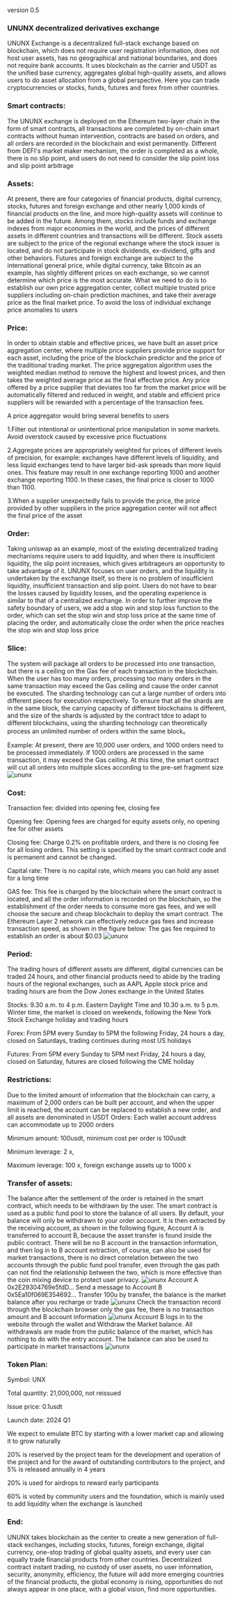 version 0.5
### UNUNX decentralized derivatives exchange
UNUNX Exchange is a decentralized full-stack exchange based on blockchain, which does not require user registration information, does not host user assets, has no geographical and national boundaries, and does not require bank accounts. It uses blockchain as the carrier and USDT as the unified base currency, aggregates global high-quality assets, and allows users to do asset allocation from a global perspective. Here you can trade cryptocurrencies or stocks, funds, futures and forex from other countries.

### Smart contracts:
The UNUNX exchange is deployed on the Ethereum two-layer chain in the form of smart contracts, all transactions are completed by on-chain smart contracts without human intervention, contracts are based on orders, and all orders are recorded in the blockchain and exist permanently. Different from DEFI's market maker mechanism, the order is completed as a whole, there is no slip point, and users do not need to consider the slip point loss and slip point arbitrage

### Assets:
At present, there are four categories of financial products, digital currency, stocks, futures and foreign exchange and other nearly 1,000 kinds of financial products on the line, and more high-quality assets will continue to be added in the future. Among them, stocks include funds and exchange indexes from major economies in the world, and the prices of different assets in different countries and transactions will be different. Stock assets are subject to the price of the regional exchange where the stock issuer is located, and do not participate in stock dividends, ex-dividend, gifts and other behaviors. Futures and foreign exchange are subject to the international general price, while digital currency, take Bitcoin as an example, has slightly different prices on each exchange, so we cannot determine which price is the most accurate. What we need to do is to establish our own price aggregation center, collect multiple trusted price suppliers including on-chain prediction machines, and take their average price as the final market price. To avoid the loss of individual exchange price anomalies to users

### Price:
In order to obtain stable and effective prices, we have built an asset price aggregation center, where multiple price suppliers provide price support for each asset, including the price of the blockchain predictor and the price of the traditional trading market. The price aggregation algorithm uses the weighted median method to remove the highest and lowest prices, and then takes the weighted average price as the final effective price. Any price offered by a price supplier that deviates too far from the market price will be automatically filtered and reduced in weight, and stable and efficient price suppliers will be rewarded with a percentage of the transaction fees.

A price aggregator would bring several benefits to users

1.Filter out intentional or unintentional price manipulation in some markets. Avoid overstock caused by excessive price fluctuations

2.Aggregate prices are appropriately weighted for prices of different levels of precision, for example: exchanges have different levels of liquidity, and less liquid exchanges tend to have larger bid-ask spreads than more liquid ones. This feature may result in one exchange reporting 1000 and another exchange reporting 1100. In these cases, the final price is closer to 1000 than 1100.

3.When a supplier unexpectedly fails to provide the price, the price provided by other suppliers in the price aggregation center will not affect the final price of the asset

### Order:
Taking uniswap as an example, most of the existing decentralized trading mechanisms require users to add liquidity, and when there is insufficient liquidity, the slip point increases, which gives arbitrageurs an opportunity to take advantage of it. UNUNX focuses on user orders, and the liquidity is undertaken by the exchange itself, so there is no problem of insufficient liquidity, insufficient transaction and slip point. Users do not have to bear the losses caused by liquidity losses, and the operating experience is similar to that of a centralized exchange. In order to further improve the safety boundary of users, we add a stop win and stop loss function to the order, which can set the stop win and stop loss price at the same time of placing the order, and automatically close the order when the price reaches the stop win and stop loss price

### Slice:
The system will package all orders to be processed into one transaction, but there is a ceiling on the Gas fee of each transaction in the blockchain. When the user has too many orders, processing too many orders in the same transaction may exceed the Gas ceiling and cause the order cannot be executed. The sharding technology can cut a large number of orders into different pieces for execution respectively. To ensure that all the shards are in the same block, the carrying capacity of different blockchains is different, and the size of the shards is adjusted by the contract tdce to adapt to different blockchains, using the sharding technology can theoretically process an unlimited number of orders within the same block。

Example: At present, there are 10,000 user orders, and 1000 orders need to be processed immediately. If 1000 orders are processed in the same transaction, it may exceed the Gas ceiling. At this time, the smart contract will cut all orders into multiple slices according to the pre-set fragment size
 ![ununx](public/image/slice.JPG)

### Cost:
Transaction fee: divided into opening fee, closing fee

Opening fee: Opening fees are charged for equity assets only, no opening fee for other assets

Closing fee: Charge 0.2% on profitable orders, and there is no closing fee for all losing orders. This setting is specified by the smart contract code and is permanent and cannot be changed.

Capital rate: There is no capital rate, which means you can hold any asset for a long time

GAS fee: This fee is charged by the blockchain where the smart contract is located, and all the order information is recorded on the blockchain, so the establishment of the order needs to consume more gas fees, and we will choose the secure and cheap blockchain to deploy the smart contract. The Ethereum Layer 2 network can effectively reduce gas fees and increase transaction speed, as shown in the figure below: The gas fee required to establish an order is about $0.03
 ![ununx](public/image/whitepaper1.JPG)

### Period:
The trading hours of different assets are different, digital currencies can be traded 24 hours, and other financial products need to abide by the trading hours of the regional exchanges, such as AAPL Apple stock price and trading hours are from the Dow Jones exchange in the United States

Stocks: 9.30 a.m. to 4 p.m. Eastern Daylight Time and 10.30 a.m. to 5 p.m. Winter time, the market is closed on weekends, following the New York Stock Exchange holiday and trading hours

Forex: From 5PM every Sunday to 5PM the following Friday, 24 hours a day, closed on Saturdays, trading continues during most US holidays

Futures: From 5PM every Sunday to 5PM next Friday, 24 hours a day, closed on Saturday, futures are closed following the CME holiday

### Restrictions:
Due to the limited amount of information that the blockchain can carry, a maximum of 2,000 orders can be built per account, and when the upper limit is reached, the account can be replaced to establish a new order, and all assets are denominated in USDT
Orders: Each wallet account address can accommodate up to 2000 orders

Minimum amount: 100usdt, minimum cost per order is 100usdt

Minimum leverage: 2 x,

Maximum leverage: 100 x, foreign exchange assets up to 1000 x

### Transfer of assets:
The balance after the settlement of the order is retained in the smart contract, which needs to be withdrawn by the user. The smart contract is used as a public fund pool to store the balance of all users. By default, your balance will only be withdrawn to your order account. It is then extracted by the receiving account, as shown in the following figure, Account A is transferred to account B, because the asset transfer is found inside the public contract. There will be no B account in the transaction information, and then log in to B account extraction, of course, can also be used for market transactions, there is no direct correlation between the two accounts through the public fund pool transfer, even through the gas path can not find the relationship between the two, which is more effective than the coin mixing device to protect user privacy.
![ununx](public/image/whitepaper2.JPG)
Account A 0x2E29304769e5fdD... Send a message to Account B 0x5Ea10f069E354692... Transfer 100u by transfer, the balance is the market balance after you recharge or trade
![ununx](public/image/whitepaper3.JPG)
Check the transaction record through the blockchain browser only the gas fee, there is no transaction amount and B account information
![ununx](public/image/whitepaper4.JPG)
Account B logs in to the website through the wallet and Withdraw the Market balance. All withdrawals are made from the public balance of the market, which has nothing to do with the entry account. The balance can also be used to participate in market transactions
![ununx](public/image/whitepaper5.JPG)
### Token Plan:
Symbol: UNX

Total quantity: 21,000,000, not reissued

Issue price: 0.1usdt

Launch date: 2024 Q1

We expect to emulate BTC by starting with a lower market cap and allowing it to grow naturally

20% is reserved by the project team for the development and operation of the project and for the award of outstanding contributors to the project, and 5% is released annually in 4 years

20% is used for airdrops to reward early participants

60% is voted by community users and the foundation, which is mainly used to add liquidity when the exchange is launched

### End:
UNUNX takes blockchain as the center to create a new generation of full-stack exchanges, including stocks, futures, foreign exchange, digital currency, one-stop trading of global quality assets, and every user can equally trade financial products from other countries. Decentralized contract instant trading, no custody of user assets, no user information, security, anonymity, efficiency, the future will add more emerging countries of the financial products, the global economy is rising, opportunities do not always appear in one place, with a global vision, find more opportunities.
